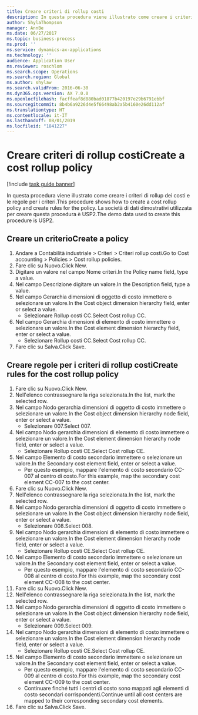 ```yaml
---
title: Creare criteri di rollup costi
description: In questa procedura viene illustrato come creare i criteri di rollup dei costi e le regole per i criteri.
author: ShylaThompson
manager: AnnBe
ms.date: 06/27/2017
ms.topic: business-process
ms.prod: ''
ms.service: dynamics-ax-applications
ms.technology: ''
audience: Application User
ms.reviewer: roschlom
ms.search.scope: Operations
ms.search.region: Global
ms.author: shylaw
ms.search.validFrom: 2016-06-30
ms.dyn365.ops.version: AX 7.0.0
ms.openlocfilehash: facffeaf8d880bad01877b420197e29b6791ebbf
ms.sourcegitcommit: 8b4b6a9226d4e5f66498ab2a5b4160e26dd112af
ms.translationtype: HT
ms.contentlocale: it-IT
ms.lasthandoff: 08/01/2019
ms.locfileid: "1841227"
---
```

# <a name="create-a-cost-rollup-policy"></a><span data-ttu-id="56e0d-103">Creare criteri di rollup costi</span><span class="sxs-lookup"><span data-stu-id="56e0d-103">Create a cost rollup policy</span></span>

[!include [task guide banner](../../includes/task-guide-banner.md)]

<span data-ttu-id="56e0d-104">In questa procedura viene illustrato come creare i criteri di rollup dei costi e le regole per i criteri.</span><span class="sxs-lookup"><span data-stu-id="56e0d-104">This procedure shows how to create a cost rollup policy and create rules for the policy.</span></span> <span data-ttu-id="56e0d-105">La società di dati dimostrativi utilizzata per creare questa procedura è USP2.</span><span class="sxs-lookup"><span data-stu-id="56e0d-105">The demo data used to create this procedure is USP2.</span></span>


## <a name="create-a-policy"></a><span data-ttu-id="56e0d-106">Creare un criterio</span><span class="sxs-lookup"><span data-stu-id="56e0d-106">Create a policy</span></span>
1. <span data-ttu-id="56e0d-107">Andare a Contabilità industriale > Criteri > Criteri rollup costi.</span><span class="sxs-lookup"><span data-stu-id="56e0d-107">Go to Cost accounting > Policies > Cost rollup policies.</span></span>
2. <span data-ttu-id="56e0d-108">Fare clic su Nuovo.</span><span class="sxs-lookup"><span data-stu-id="56e0d-108">Click New.</span></span>
3. <span data-ttu-id="56e0d-109">Digitare un valore nel campo Nome criteri.</span><span class="sxs-lookup"><span data-stu-id="56e0d-109">In the Policy name field, type a value.</span></span>
4. <span data-ttu-id="56e0d-110">Nel campo Descrizione digitare un valore.</span><span class="sxs-lookup"><span data-stu-id="56e0d-110">In the Description field, type a value.</span></span>
5. <span data-ttu-id="56e0d-111">Nel campo Gerarchia dimensioni di oggetto di costo immettere o selezionare un valore.</span><span class="sxs-lookup"><span data-stu-id="56e0d-111">In the Cost object dimension hierarchy field, enter or select a value.</span></span>
    * <span data-ttu-id="56e0d-112">Selezionare Rollup costi CC.</span><span class="sxs-lookup"><span data-stu-id="56e0d-112">Select Cost rollup CC.</span></span>  
6. <span data-ttu-id="56e0d-113">Nel campo Gerarchia dimensioni di elemento di costo immettere o selezionare un valore.</span><span class="sxs-lookup"><span data-stu-id="56e0d-113">In the Cost element dimension hierarchy field, enter or select a value.</span></span>
    * <span data-ttu-id="56e0d-114">Selezionare Rollup costi CC.</span><span class="sxs-lookup"><span data-stu-id="56e0d-114">Select Cost rollup CC.</span></span>  
7. <span data-ttu-id="56e0d-115">Fare clic su Salva.</span><span class="sxs-lookup"><span data-stu-id="56e0d-115">Click Save.</span></span>

## <a name="create-rules-for-the-cost-rollup-policy"></a><span data-ttu-id="56e0d-116">Creare regole per i criteri di rollup costi</span><span class="sxs-lookup"><span data-stu-id="56e0d-116">Create rules for the cost rollup policy</span></span>
1. <span data-ttu-id="56e0d-117">Fare clic su Nuovo.</span><span class="sxs-lookup"><span data-stu-id="56e0d-117">Click New.</span></span>
2. <span data-ttu-id="56e0d-118">Nell'elenco contrassegnare la riga selezionata.</span><span class="sxs-lookup"><span data-stu-id="56e0d-118">In the list, mark the selected row.</span></span>
3. <span data-ttu-id="56e0d-119">Nel campo Nodo gerarchia dimensioni di oggetto di costo immettere o selezionare un valore.</span><span class="sxs-lookup"><span data-stu-id="56e0d-119">In the Cost object dimension hierarchy node field, enter or select a value.</span></span>
    * <span data-ttu-id="56e0d-120">Selezionare 007.</span><span class="sxs-lookup"><span data-stu-id="56e0d-120">Select 007.</span></span>  
4. <span data-ttu-id="56e0d-121">Nel campo Nodo gerarchia dimensioni di elemento di costo immettere o selezionare un valore.</span><span class="sxs-lookup"><span data-stu-id="56e0d-121">In the Cost element dimension hierarchy node field, enter or select a value.</span></span>
    * <span data-ttu-id="56e0d-122">Selezionare Rollup costi CE.</span><span class="sxs-lookup"><span data-stu-id="56e0d-122">Select Cost rollup CE.</span></span>  
5. <span data-ttu-id="56e0d-123">Nel campo Elemento di costo secondario immettere o selezionare un valore.</span><span class="sxs-lookup"><span data-stu-id="56e0d-123">In the Secondary cost element field, enter or select a value.</span></span>
    * <span data-ttu-id="56e0d-124">Per questo esempio, mappare l'elemento di costo secondario CC-007 al centro di costo.</span><span class="sxs-lookup"><span data-stu-id="56e0d-124">For this example, map the secondary cost element CC-007 to the cost center.</span></span>  
6. <span data-ttu-id="56e0d-125">Fare clic su Nuovo.</span><span class="sxs-lookup"><span data-stu-id="56e0d-125">Click New.</span></span>
7. <span data-ttu-id="56e0d-126">Nell'elenco contrassegnare la riga selezionata.</span><span class="sxs-lookup"><span data-stu-id="56e0d-126">In the list, mark the selected row.</span></span>
8. <span data-ttu-id="56e0d-127">Nel campo Nodo gerarchia dimensioni di oggetto di costo immettere o selezionare un valore.</span><span class="sxs-lookup"><span data-stu-id="56e0d-127">In the Cost object dimension hierarchy node field, enter or select a value.</span></span>
    * <span data-ttu-id="56e0d-128">Selezionare 008.</span><span class="sxs-lookup"><span data-stu-id="56e0d-128">Select 008.</span></span>  
9. <span data-ttu-id="56e0d-129">Nel campo Nodo gerarchia dimensioni di elemento di costo immettere o selezionare un valore.</span><span class="sxs-lookup"><span data-stu-id="56e0d-129">In the Cost element dimension hierarchy node field, enter or select a value.</span></span>
    * <span data-ttu-id="56e0d-130">Selezionare Rollup costi CE.</span><span class="sxs-lookup"><span data-stu-id="56e0d-130">Select Cost rollup CE.</span></span>  
10. <span data-ttu-id="56e0d-131">Nel campo Elemento di costo secondario immettere o selezionare un valore.</span><span class="sxs-lookup"><span data-stu-id="56e0d-131">In the Secondary cost element field, enter or select a value.</span></span>
    * <span data-ttu-id="56e0d-132">Per questo esempio, mappare l'elemento di costo secondario CC-008 al centro di costo.</span><span class="sxs-lookup"><span data-stu-id="56e0d-132">For this example, map the secondary cost element CC-008 to the cost center.</span></span>  
11. <span data-ttu-id="56e0d-133">Fare clic su Nuovo.</span><span class="sxs-lookup"><span data-stu-id="56e0d-133">Click New.</span></span>
12. <span data-ttu-id="56e0d-134">Nell'elenco contrassegnare la riga selezionata.</span><span class="sxs-lookup"><span data-stu-id="56e0d-134">In the list, mark the selected row.</span></span>
13. <span data-ttu-id="56e0d-135">Nel campo Nodo gerarchia dimensioni di oggetto di costo immettere o selezionare un valore.</span><span class="sxs-lookup"><span data-stu-id="56e0d-135">In the Cost object dimension hierarchy node field, enter or select a value.</span></span>
    * <span data-ttu-id="56e0d-136">Selezionare 009.</span><span class="sxs-lookup"><span data-stu-id="56e0d-136">Select 009.</span></span>  
14. <span data-ttu-id="56e0d-137">Nel campo Nodo gerarchia dimensioni di elemento di costo immettere o selezionare un valore.</span><span class="sxs-lookup"><span data-stu-id="56e0d-137">In the Cost element dimension hierarchy node field, enter or select a value.</span></span>
    * <span data-ttu-id="56e0d-138">Selezionare Rollup costi CE.</span><span class="sxs-lookup"><span data-stu-id="56e0d-138">Select Cost rollup CE.</span></span>  
15. <span data-ttu-id="56e0d-139">Nel campo Elemento di costo secondario immettere o selezionare un valore.</span><span class="sxs-lookup"><span data-stu-id="56e0d-139">In the Secondary cost element field, enter or select a value.</span></span>
    * <span data-ttu-id="56e0d-140">Per questo esempio, mappare l'elemento di costo secondario CC-009 al centro di costo.</span><span class="sxs-lookup"><span data-stu-id="56e0d-140">For this example, map the secondary cost element CC-009 to the cost center.</span></span>  
    * <span data-ttu-id="56e0d-141">Continuare finché tutti i centri di costo sono mappati agli elementi di costo secondari corrispondenti.</span><span class="sxs-lookup"><span data-stu-id="56e0d-141">Continue until all cost centers are mapped to their corresponding secondary cost elements.</span></span>  
16. <span data-ttu-id="56e0d-142">Fare clic su Salva.</span><span class="sxs-lookup"><span data-stu-id="56e0d-142">Click Save.</span></span>


